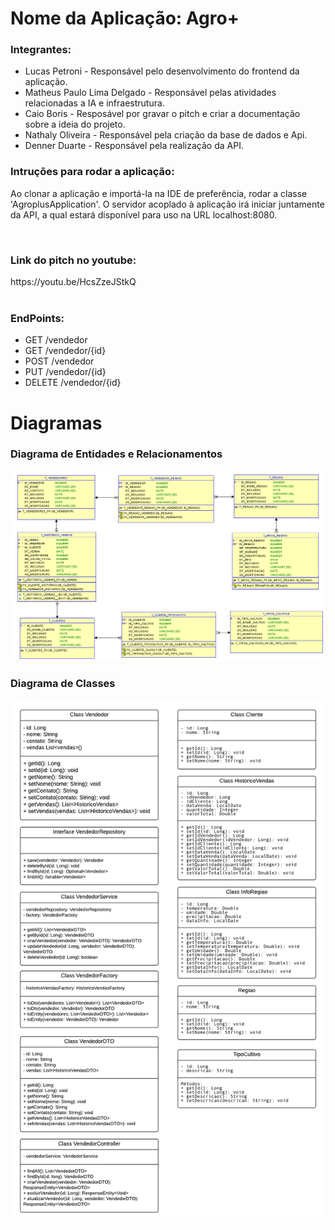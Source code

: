 
<h1>Nome da Aplicação: Agro+</h1>

<h3>Integrantes: </h3>
<ul>
    <li>Lucas Petroni - Responsável pelo desenvolvimento do frontend da aplicação.</li>
    <li>Matheus Paulo Lima Delgado - Responsável pelas atividades relacionadas a IA e infraestrutura.</li>
    <li>Caio Boris - Resposável por gravar o pitch e criar a documentação sobre a ideia do projeto.</li>
    <li>Nathaly Oliveira - Responsável pela criação da base de dados e Api.</li>
    <li>Denner Duarte - Responsável pela realização da API.</li>
</ul>

<h3>Intruções para rodar a aplicação: </h3>
<p>Ao clonar a aplicação e importá-la na IDE de preferência, rodar a classe 'AgroplusApplication'. O servidor acoplado à aplicação irá iniciar juntamente da API, a qual estará disponível para uso na URL localhost:8080.</p>


<br/>
<h3>Link do pitch no youtube: </h3>
 https://youtu.be/HcsZzeJStkQ<br/>
<br/>

<h3>EndPoints: </h3>

<ul>
    <li>GET /vendedor</li>
    <li>GET /vendedor/{id}</li>
    <li>POST /vendedor</li>
    <li>PUT /vendedor/{id}</li>
    <li>DELETE /vendedor/{id}</li>
</ul>

<h1>Diagramas</h1>

<h3>Diagrama de Entidades e Relacionamentos</h3>
<img src='./Documentacao/DiagramaEntidadeRelacionamento.png'/>
<br/>
<h3>Diagrama de Classes</h3>
<img src='./Documentacao/DiagramaClasses.png'/>

